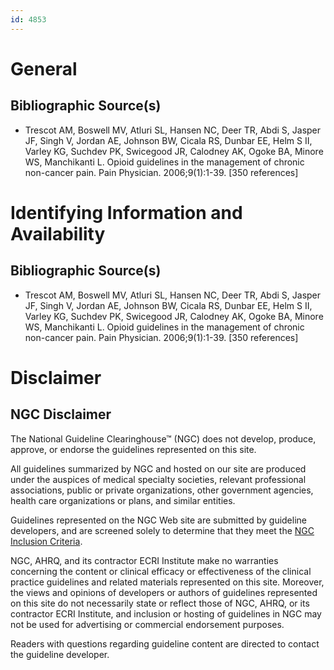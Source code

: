 ```yaml
---
id: 4853
---
```


# General

## Bibliographic Source(s)

- Trescot AM, Boswell MV, Atluri SL, Hansen NC, Deer TR, Abdi S, Jasper JF, Singh V, Jordan AE, Johnson BW, Cicala RS, Dunbar EE, Helm S II, Varley KG, Suchdev PK, Swicegood JR, Calodney AK, Ogoke BA, Minore WS, Manchikanti L. Opioid guidelines in the management of chronic non-cancer pain. Pain Physician. 2006;9(1):1-39. [350 references]

# Identifying Information and Availability

## Bibliographic Source(s)

- Trescot AM, Boswell MV, Atluri SL, Hansen NC, Deer TR, Abdi S, Jasper JF, Singh V, Jordan AE, Johnson BW, Cicala RS, Dunbar EE, Helm S II, Varley KG, Suchdev PK, Swicegood JR, Calodney AK, Ogoke BA, Minore WS, Manchikanti L. Opioid guidelines in the management of chronic non-cancer pain. Pain Physician. 2006;9(1):1-39. [350 references]

# Disclaimer

## NGC Disclaimer

The National Guideline Clearinghouse™ (NGC) does not develop, produce, approve, or endorse the guidelines represented on this site.

All guidelines summarized by NGC and hosted on our site are produced under the auspices of medical specialty societies, relevant professional associations, public or private organizations, other government agencies, health care organizations or plans, and similar entities.

Guidelines represented on the NGC Web site are submitted by guideline developers, and are screened solely to determine that they meet the [NGC Inclusion Criteria](/help-and-about/summaries/inclusion-criteria).

NGC, AHRQ, and its contractor ECRI Institute make no warranties concerning the content or clinical efficacy or effectiveness of the clinical practice guidelines and related materials represented on this site. Moreover, the views and opinions of developers or authors of guidelines represented on this site do not necessarily state or reflect those of NGC, AHRQ, or its contractor ECRI Institute, and inclusion or hosting of guidelines in NGC may not be used for advertising or commercial endorsement purposes.

Readers with questions regarding guideline content are directed to contact the guideline developer.

